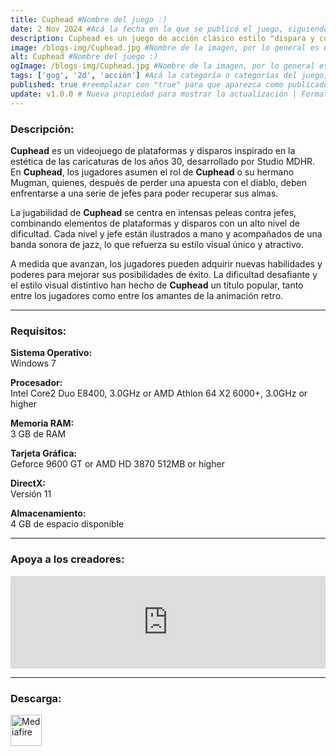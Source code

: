 ```yaml
---
title: Cuphead #Nombre del juego :)
date: 2 Nov 2024 #Acá la fecha en la que se publicó el juego, siguiendo este formato: Dia "30", Mes "Oct", Año "2024" = como debe quedar: 30 Oct 2024
description: Cuphead es un juego de acción clásico estilo "dispara y corre" que se centra en combates contra el jefe. Inspirado en los dibujos animados de los años 30, los aspectos visual y sonoro están diseñados con esmero empleando las mismas técnicas de la época. #Acá una mini descripción del juego
image: /blogs-img/Cuphead.jpg #Nombre de la imagen, por lo general es exactamente el mismo nombre que el juego excluyendo lo ":" (Dos puntos)
alt: Cuphead #Nombre del juego :)
ogImage: /blogs-img/Cuphead.jpg #Nombre de la imagen, por lo general es exactamente el mismo nombre que el juego excluyendo lo ":" (Dos puntos)
tags: ['gog', '2d', 'acción'] #Acá la categoría o categorías del juego, si es más de una se coloca en este formato: ['categoría1', 'categoría2']
published: true #reemplazar con "true" para que aparezca como publicado
update: v1.0.0 # Nueva propiedad para mostrar la actualización | Formato: v1.0.0
---
```


<!--En VSCode seleccionando una palabra, por ejemplo: "Cuphead" y apretando Ctrl+F2 se seleccionan todas las palabras iguales-->

### Descripción:
**Cuphead** es un videojuego de plataformas y disparos inspirado en la estética de las caricaturas de los años 30, desarrollado por Studio MDHR. En **Cuphead**, los jugadores asumen el rol de **Cuphead** o su hermano Mugman, quienes, después de perder una apuesta con el diablo, deben enfrentarse a una serie de jefes para poder recuperar sus almas.

La jugabilidad de **Cuphead** se centra en intensas peleas contra jefes, combinando elementos de plataformas y disparos con un alto nivel de dificultad. Cada nivel y jefe están ilustrados a mano y acompañados de una banda sonora de jazz, lo que refuerza su estilo visual único y atractivo.

A medida que avanzan, los jugadores pueden adquirir nuevas habilidades y poderes para mejorar sus posibilidades de éxito. La dificultad desafiante y el estilo visual distintivo han hecho de **Cuphead** un título popular, tanto entre los jugadores como entre los amantes de la animación retro.
<!--Prompt para Chat-GPT: Hazme una descripción para el juego "Cuphead" y cada que menciones "Cuphead" ponlo en negrita -->

---

### Requisitos:
**Sistema Operativo:**  
Windows 7

**Procesador:**  
Intel Core2 Duo E8400, 3.0GHz or AMD Athlon 64 X2 6000+, 3.0GHz or higher

**Memoria RAM:**  
3 GB de RAM

**Tarjeta Gráfica:**  
Geforce 9600 GT or AMD HD 3870 512MB or higher

**DirectX:**  
Versión 11

**Almacenamiento:**  
4 GB de espacio disponible

<!--Si falta o sobra un requisito se quita o se agrega manteniendo el mismo formato-->

---

### Apoya a los creadores:
<iframe src="https://store.steampowered.com/widget/268910/" frameborder="0" style="background-color: transparent; width: 100% !important; aspect-ratio: 646 / 190;"></iframe>

<!--Reemplazar los numeros (AppID) del juego (en este caso 2668510) por el numero (AppID) correspondiente con el juego a publicar-->
<!--El AppID se encuentra en la URL del Juego en Steam-->

---

### Descarga:

[<img src="https://gist.github.com/cxmeel/0dbc95191f239b631c3874f4ccf114e2/raw/download.svg" alt="Mediafire" height="50" />](https://www.mediafire.com/file/amaysl1hiehc13z/Cuphead.zip/file)

<!-- # se debe reemplazar por el link de descarga-->

<!--NOMBRE-DEL-SERVICIO se debe reemplazar por el servicio donde está subido el juego-->